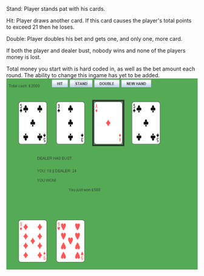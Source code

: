 Stand: Player stands pat with his cards.

Hit: Player draws another card. If this card causes the player's total points to exceed 21 then he loses.

Double: Player doubles his bet and gets one, and only one, more card.

If both the player and dealer bust, nobody wins and none of the players money is lost.

Total money you start with is hard coded in, as well as the bet amount each round.
The ability to change this ingame has yet to be added.
![alt text](https://github.com/JoeBoiii72/Black-Jack/blob/master/Capture.PNG)
